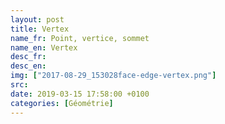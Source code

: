 ```yaml
---
layout: post
title: Vertex
name_fr: Point, vertice, sommet
name_en: Vertex
desc_fr: 
desc_en: 
img: ["2017-08-29_153028face-edge-vertex.png"]
src: 
date: 2019-03-15 17:58:00 +0100
categories: [Géométrie]
---
```

